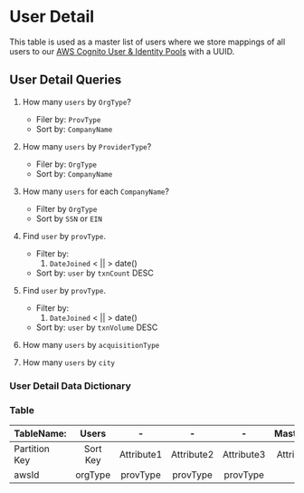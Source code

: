 # User Detail

This table is used as a master list of users where we store mappings of all users to our [AWS Cognito User & Identity Pools]() with a UUID.

## User Detail Queries

1. How many `users` by `OrgType`?
	* Filer by: `ProvType`
	* Sort by: `CompanyName`

2. How many `users` by `ProviderType`?
	* Filer by: `OrgType`
	* Sort by: `CompanyName`

3. How many `users` for each `CompanyName`?
	* Filter by `OrgType`
	* Sort by `SSN` or `EIN`

4. Find `user` by `provType`.
	* Filter by:
		1. `DateJoined` < || > date()
	* Sort by: `user` by `txnCount` DESC

5. Find `user` by `provType`.
	* Filter by:
		1. `DateJoined` < || > date()
	* Sort by: `user` by `txnVolume` DESC

5. How many `users` by `acquisitionType`

6. How many `users` by `city`

### User Detail Data Dictionary




### Table
|TableName: | Users | - | - | - | MasterList |
|:----------|:-----:|:----------:|:--:|:--:|:--:|
|Partition Key| Sort Key| Attribute1 | Attribute2 | Attribute3 | Attribute4 |
| awsId       | orgType | provType   |   provType |   provType |
